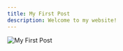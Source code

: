 ```yaml
---
title: My First Post
description: Welcome to my website!
---
```



![My First Post](https://assets.themuse.com/uploaded/attachments/18608.png?v=None)
